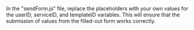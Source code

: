 In the "sendForm.js" file, replace the placeholders with your own values for the userID, serviceID, and templateID variables.
This will ensure that the submission of values from the filled-out form works correctly.
